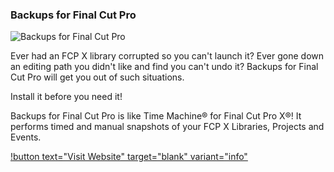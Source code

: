 ### Backups for Final Cut Pro

![Backups for Final Cut Pro](../static/ss-back-ups.png)

Ever had an FCP X library corrupted so you can't launch it? Ever gone down an editing path you didn't like and find you can't undo it? Backups for Final Cut Pro will get you out of such situations.

Install it before you need it!

Backups for Final Cut Pro is like Time Machine® for Final Cut Pro X®! It performs timed and manual snapshots of your FCP X Libraries, Projects and Events.

[!button text="Visit Website" target="blank" variant="info"](http://npassociatesllc.com/backupsforfcp/)
